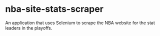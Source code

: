 # nba-site-stats-scraper
An application that uses Selenium to scrape the NBA website for the stat leaders in the playoffs.
